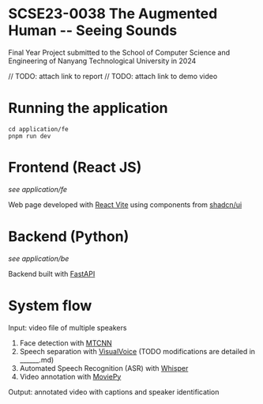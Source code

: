 # SCSE23-0038 The Augmented Human -- Seeing Sounds
Final Year Project submitted to the School of Computer Science and Engineering of Nanyang Technological University in 2024

// TODO: attach link to report
// TODO: attach link to demo video

# Running the application 
```
cd application/fe
pnpm run dev
```


# Frontend (React JS)
*see application/fe*

Web page developed with [React Vite](https://vitejs.dev/) using components from [shadcn/ui](https://ui.shadcn.com/)


# Backend (Python)
*see application/be*

Backend built with [FastAPI](https://fastapi.tiangolo.com/)


# System flow
Input: video file of multiple speakers

1. Face detection with [MTCNN](https://github.com/timesler/facenet-pytorch?tab=readme-ov-file#guide-to-mtcnn-in-facenet-pytorch)
2. Speech separation with [VisualVoice](https://github.com/facebookresearch/VisualVoice/tree/main) (TODO modifications are detailed in ______.md)
3. Automated Speech Recognition (ASR) with [Whisper](https://github.com/openai/whisper)
4. Video annotation with [MoviePy](https://zulko.github.io/moviepy/)

Output: annotated video with captions and speaker identification 